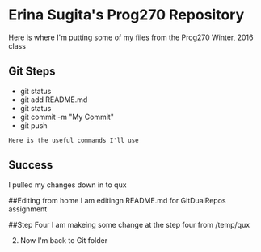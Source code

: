 # Erina Sugita's Prog270 Repository

Here is where I'm putting some of my files from the Prog270 Winter, 2016 class

## Git Steps 

- git status
- git add README.md
- git status
- git commit -m "My Commit"
- git push

```
Here is the useful commands I'll use
```

## Success
I pulled my changes down in to qux

##Editing from home 
I am editingn README.md for GitDualRepos assignment

##Step Four
I am makeing some change at the step four from /temp/qux 

2) Now I'm back to Git folder 
